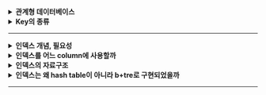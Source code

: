 
<details>
    <summary><b>관계형 데이터베이스</b></summary> 

## 관계형 데이터베이스

- 가장 널리 사용되는 데이터베이스로 관계형 데이터 모델을 기반으로 한다.

### 관계형 데이터 모델

- 테이블을 이용하여 데이터 상호 관계를 정의하는 DB 모델

### 관계형 데이터베이스 구성 요소

- 테이블
    - 행과 열로 이루어진 데이터의 집합이다.
    - 관계형 데이터베이스에서는 특별한 제약들을 추가하여 이를 **릴레이션**이라고 한다.
        - 릴레이션 : 중복되는 튜플을 가질 수 없으며, 튜플 간에 순서가 존재하지 않는다.
- 튜플
    - 릴레이션을 구성하는 각각의 행
    - 튜플의 수를 카디널리티라고 한다.
- 속성
    - 데이터베이스를 구성하는 가장 작은 논리적 단위
    - 속성은 개체의 특성을 기술한다.
- 도메인
    - 필드에 채워질 수 있는 값의 집합이다.
    - 값이 나타날 때 그 값의 합법 여부를 검사하는데에도 이용된다.
    - EX) `성별` 이라는 속성의 도메인은 남과 여로, 그 외에는 없다.
- 스키마
    - 데이터베이스의 구조와 제약 조건에 관한 전반적인 명세를 기술한 것이다.
    - 데이터베이스를 구성하는 데이터 레코드 크기, 키의 정의, 레코드간의 관계 등을 정의한다.
    - 사용자 관점에 따라 내부, 외부, 개념 스키마로 나뉜다.
    - 내부 스키마 = `저장` 스키마
        - 물리적 저장장치의 입장에서 본 데이터베이스 구조
        - 실제로 데이터베이스에 저장될 레코드의 형식을 지정하고, 저장하는 데이터 항목의 표현 방법, 내부 레코드의 물리적 순서 등을 나타낸다.
    - 외부 스키마 = `사용자` 뷰
        - 사용자나 응용 프로그래머가 각 개인의 입장에서 필요로 하는 데이터베이스의 논리적 구조를 정의한 것.
        - 어떤 형식, 구조, 화면을 통해 사용자에게 보여줄 것인지에 대한 명세를 나타낸다.
        - 여러 개의 외부 스키마가 있을 수 있다.
        - 일반 사용자에게 질의어를 통해 DB를 쉽게 사용할 수 있도록 하고, 응용 프로그래머는 언어를 사용해서 DB에 접근할 수 있도록 한다.
    - 개념 스키마 = `전체`적인 뷰
        - 데이터베이스의 전체적인 논리적 구조를 나타낸다.
        - 접근 권한, 보안 및 무결성 규칙에 관한 명세를 정의한다.
        - 모든 응용프로그램이나 사용자들이 필요로 하는 데이터를 종합한 조직 전체의 데이터베이스 스키마로 하나만 존재한다.

## 데이터베이스를 사용하는 이유

- 기본의 파일 시스템이 갖는 데이터의 종속성과 중복성의 문제를 해결하기 위해 제안된 시스템

### 데이터의 독립성

- 데이터베이스의 사이즈를 늘리거나 데이터 파일을 늘리거나 새롭게 추가해도 관련된 응용프로그램을 수정할 필요가 없는 물리적인 독립성을 가진다.
- 논리적인 구조로 다양한 응용 프로그램의 논리적 요구를 만족시킬 수 있다.

### 데이터의 무결성

- 여러 경로를 통해 잘못된 데이터가 발생하는 경우의 수를 방지하는 기능을 제공하여 데이터의 무결성을 구현한다.
- 데이터의 유효성 검사를 진행하여 데이터의 정확성과 유효성을 보장한다.

### 데이터의 보안성

- 인가된 사용자만 데이터베이스에 접근할 수 있도록 하여 모든 데이터에 대한 보안을 구현할 수 있다.

### 데이터의 일관성

- 연관된 정보를 논리적으로 구현하여 하나의 데이터만 변했을 경우 발생하는 데이터의 불일치성을 방지한다.

### 데이터의 중복 최소화

- 데이터를 통합 관리해서 자료의 중복과 데이터의 중복성 문제를 해결할 수 있다.

## 관계형 데이터베이스의 특징

- 데이터의 분류, 정렬, 탐색 속도가 빠르다.
- 데이터의 무결성을 보장한다.
- 기존에 작성한 스키마를 수정하기 어렵다.
- 조인으로 인해 복잡한 쿼리가 발생하거나 성능저하가 발생할 수 있다.

## 관계형 데이터베이스의 무결성

- 정의: 데이터의 정확성 또는 유효성을 의미한다.
- 목적
    - 데이터베이스 내의 데이터의 정확성을 보장하기 위함.
    - 부정확한 자료가 데이터베이스 내에 저장되는 것을 방지하기 위함.

## 무결성 제약조건 종류

### 도메인 무결성

- 주어진 속성 값이 정의된 도메인에 속한 값이어야 한다.
- 도메인으로 값에 대한 범위를 지정할 수 있다.

### 개체 무결성

- 기본 테이블의 기본키를 구성하는 어떤 속성도 null 값이나 중복값을 가질 수 없다.

### 참조 무결성

- 외래키 값은 Null이거나 참조 릴레이션의 기본키의 값과 동일해야 한다.
- 두 릴레이션의 연관된 튜플들 사이의 일관성을 유지하는 데에 사용된다.

## 무결성을 만족시키기 위해 DBMS가 제공하는 옵션

### 제한 (restricted)

- 위배를 야기한 연산을 거절한다.
- ex) 외래키 참조가 존재하는데 부모 테이블의 튜플을 삭제하려는 경우 연산을 거부

### 연쇄 (cascade)

- 참조되는 릴레이션에서 튜플을 삭제하고, 참조하는 릴레이션에서 이 튜플을 참조하는 튜플들도 함께 삭제한다.

### 널값 (nullify)

- 참조되는 릴레이션에서 튜플을 삭제하고, 참조하는 릴레이션에서 이 튜플을 참조하는 튜플들의 외래키에 Null 값을 삽입한다.

### 디폴트 (default)

- Null 값 대신에 디폴트 값을 설정하여 이를 삽입하는 옵션이다.
</details> 

<details>
    <summary><b>Key의 종류</b></summary> 

### 관계형 데이터베이스의 키 종류

### 후보키

- 릴레이션을 구성하는 속성들 중에서 튜플을 유일하게 식별하기 위해 사용하는 속성들의 부분집합
- **기본키로 사용할 수 있는 속성들을 말한다.**
- 릴레이션에 있는 모든 튜플에 대해 유일성과 최소성을 만족시켜야 한다.
    - 유일성 : 하나의 키 값으로 하나의 튜플만을 식별해야 한다.
    - 최소성 : 모든 레코드들을 유일하게 식별하는데 꼭 필요한 속성으로만 구성되어야 한다.

### 기본키

- 후보키 중에서 특별히 선정된 하나의 키로, 유일성과 최소성을 만족시켜야 한다.
- 튜플을 식별하기 위해 반드시 필요한 키이다.
- **NULL 값을 가질 수 없다.**

### 대체키

- 후보키가 둘 이상일 때 기본키를 제외한 나머지 후보키를 의미한다.

### 슈퍼키

- 한 릴레이션 내에서 속성들의 묶음으로 구성된 키로, 모든 튜플에 대해 `유일성`만 만족한다.
- 최소성은 만족하지 않아도 괜찮고, 튜플을 구분할 수만 있으면 된다.

### 외래키

- 다른 릴레이션의 기본키를 참조하는 속성 또는 속성들의 집합이다.
- 외래키는 참조되는 테이블의 기본키와 동일한 속성을 갖는다.
- 부모 테이블이 먼저 생성되어야 하고, 부모 테이블이 먼저 삭제될 수 없다.
- 외래키에는 참조하는 테이블의 기본키에 없는 값은 들어갈 수 없다.
</details> 

---

<details>
    <summary><b>인덱스 개념, 필요성</b></summary> 
</details> 

<details>
    <summary><b>인덱스를 어느 column에 사용할까</b></summary> 
</details> 

<details>
    <summary><b>인덱스의 자료구조</b></summary> 
</details> 

<details>
    <summary><b>인덱스는 왜 hash table이 아니라 b+tre로 구현되었을까</b></summary> 
</details> 

---
